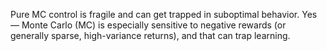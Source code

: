 


Pure MC control is fragile and can get trapped in suboptimal behavior.
Yes — Monte Carlo (MC) is especially sensitive to negative rewards (or generally sparse, high-variance returns), and that can trap learning.